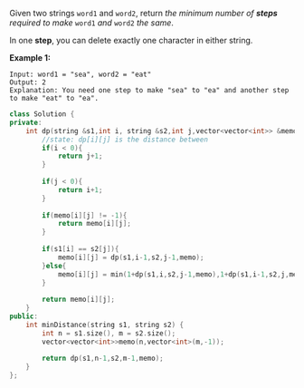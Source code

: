Given two strings `word1` and `word2`, return *the minimum number of **steps** required to make* `word1` *and* `word2` *the same*.

In one **step**, you can delete exactly one character in either string.

 

**Example 1:**

```
Input: word1 = "sea", word2 = "eat"
Output: 2
Explanation: You need one step to make "sea" to "ea" and another step to make "eat" to "ea".
```

```c++
class Solution {
private:
    int dp(string &s1,int i, string &s2,int j,vector<vector<int>> &memo){
        //state: dp[i][j] is the distance between 
        if(i < 0){
            return j+1;
        }
        
        if(j < 0){
            return i+1;
        }
        
        if(memo[i][j] != -1){
            return memo[i][j];
        }
        
        if(s1[i] == s2[j]){
            memo[i][j] = dp(s1,i-1,s2,j-1,memo);
        }else{
            memo[i][j] = min(1+dp(s1,i,s2,j-1,memo),1+dp(s1,i-1,s2,j,memo));
        }
        
        return memo[i][j];
    }
public:
    int minDistance(string s1, string s2) {
        int n = s1.size(), m = s2.size();
        vector<vector<int>>memo(n,vector<int>(m,-1));
        
        return dp(s1,n-1,s2,m-1,memo);
    }
};
```

